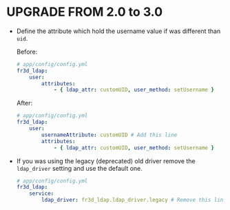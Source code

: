 UPGRADE FROM 2.0 to 3.0
=======================

* Define the attribute which hold the username value if was different than `uid`.

    Before:
    ```yml
    # app/config/config.yml
    fr3d_ldap:
        user:
            attributes:
                - { ldap_attr: customUID, user_method: setUsername }
    ```

    After:
    ```yml
    # app/config/config.yml
    fr3d_ldap:
        user:
            usernameAttribute: customUID # Add this line
            attributes:
                - { ldap_attr: customUID, user_method: setUsername }
    ```

* If you was using the legacy (deprecated) old driver remove the `ldap_driver` setting and use the default one.

    ```yml
    # app/config/config.yml
    fr3d_ldap:
        service:
            ldap_driver: fr3d_ldap.ldap_driver.legacy # Remove this line.
    ```
